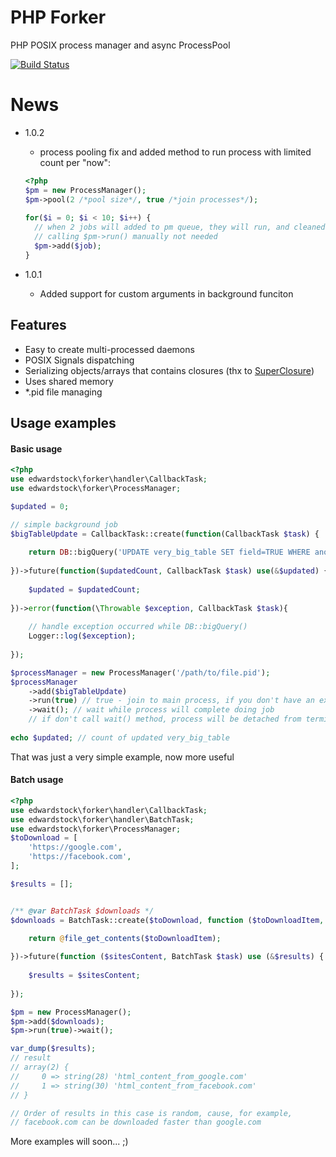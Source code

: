 # PHP Forker
PHP POSIX process manager and async ProcessPool

[![Build Status](https://travis-ci.org/edwardstock/forker.svg?branch=master)](https://travis-ci.org/edwardstock/forker)

# News
* 1.0.2
  * process pooling fix and added method to run process with limited count per "now":
  ```php
  <?php
  $pm = new ProcessManager();
  $pm->pool(2 /*pool size*/, true /*join processes*/);
    
  for($i = 0; $i < 10; $i++) {
    // when 2 jobs will added to pm queue, they will run, and cleaned after complete
    // calling $pm->run() manually not needed
    $pm->add($job); 
  }
  ```
  
* 1.0.1
  * Added support for custom arguments in background funciton

## Features
* Easy to create multi-processed daemons
* POSIX Signals dispatching
* Serializing objects/arrays that contains closures (thx to [SuperClosure](https://github.com/jeremeamia/super_closure))
* Uses shared memory
* *.pid file managing

## Usage examples
#### Basic usage
```php
<?php
use edwardstock\forker\handler\CallbackTask;
use edwardstock\forker\ProcessManager;

$updated = 0;

// simple background job
$bigTableUpdate = CallbackTask::create(function(CallbackTask $task) {
    
    return DB::bigQuery('UPDATE very_big_table SET field=TRUE WHERE another=FALSE'); //it's just example
    
})->future(function($updatedCount, CallbackTask $task) use(&$updated) {
    
    $updated = $updatedCount;
    
})->error(function(\Throwable $exception, CallbackTask $task){
    
    // handle exception occurred while DB::bigQuery()
    Logger::log($exception);
    
});

$processManager = new ProcessManager('/path/to/file.pid');
$processManager
    ->add($bigTableUpdate)
    ->run(true) // true - join to main process, if you don't have an expensive and complex logic in future method
    ->wait(); // wait while process will complete doing job
    // if don't call wait() method, process will be detached from terminal or main process and continue to working in background
    
echo $updated; // count of updated very_big_table

```

That was just a very simple example, now more useful

#### Batch usage

```php
<?php
use edwardstock\forker\handler\CallbackTask;
use edwardstock\forker\handler\BatchTask;
use edwardstock\forker\ProcessManager;
$toDownload = [
    'https://google.com',
    'https://facebook.com',
];

$results = [];


/** @var BatchTask $downloads */
$downloads = BatchTask::create($toDownload, function ($toDownloadItem, CallbackTask $task) {

    return @file_get_contents($toDownloadItem);
    
})->future(function ($sitesContent, BatchTask $task) use (&$results) {
    
    $results = $sitesContent;
    
});

$pm = new ProcessManager();
$pm->add($downloads);
$pm->run(true)->wait(); 

var_dump($results); 
// result
// array(2) {
//     0 => string(28) 'html_content_from_google.com'
//     1 => string(30) 'html_content_from_facebook.com'
// }

// Order of results in this case is random, cause, for example,
// facebook.com can be downloaded faster than google.com
```

More examples will soon... ;)
